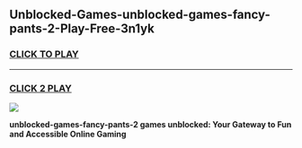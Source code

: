 
## Unblocked-Games-unblocked-games-fancy-pants-2-Play-Free-3n1yk
<h3>
<a href="https://premium76.site?title=unblocked-games-fancy-pants-2&ref=21A">CLICK TO PLAY</a></h3>
<hr>

<h3>
<a href="https://premium76.site?title=unblocked-games-fancy-pants-2&ref=21A">CLICK 2 PLAY</a>
  
</h3>

<a href="https://premium76.site?title=unblocked-games-fancy-pants-2&ref=21A"><img src="https://clearcache.store/games.png"></a>


**unblocked-games-fancy-pants-2 games unblocked: Your Gateway to Fun and Accessible Online Gaming**
